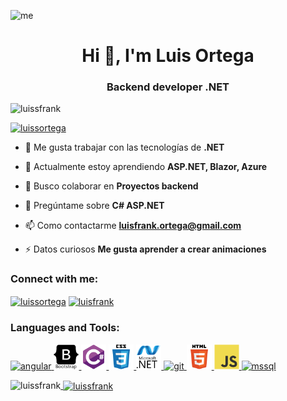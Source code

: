 ![me](https://i.postimg.cc/gjNFYNKv/1500x500.jpg)
<h1 align="center">Hi 👋, I'm Luis Ortega</h1>
<h3 align="center">Backend developer .NET</h3>

<p align="left"> <img src="https://komarev.com/ghpvc/?username=luissfrank&label=Profile%20views&color=0e75b6&style=flat" alt="luissfrank" /> </p>

<p align="left"> <a href="https://twitter.com/luissortega" target="blank"><img src="https://img.shields.io/twitter/follow/luissortega?logo=twitter&style=for-the-badge" alt="luissortega" /></a> </p>

- 🔭 Me gusta trabajar con las tecnologías de **.NET**

- 🌱 Actualmente estoy aprendiendo **ASP.NET, Blazor, Azure**

- 👯 Busco colaborar en **Proyectos backend**

- 💬 Pregúntame sobre **C# ASP.NET**

- 📫 Como contactarme **luisfrank.ortega@gmail.com**

- ⚡ Datos curiosos **Me gusta aprender a crear animaciones**

<h3 align="left">Connect with me:</h3>
<p align="left">
<a href="https://twitter.com/luissortega" target="blank"><img align="center" src="https://raw.githubusercontent.com/rahuldkjain/github-profile-readme-generator/master/src/images/icons/Social/twitter.svg" alt="luissortega" height="30" width="40" /></a>
<a href="https://linkedin.com/in/luisfrank" target="blank"><img align="center" src="https://raw.githubusercontent.com/rahuldkjain/github-profile-readme-generator/master/src/images/icons/Social/linked-in-alt.svg" alt="luisfrank" height="30" width="40" /></a>
</p>

<h3 align="left">Languages and Tools:</h3>
<p align="left"> <a href="https://angular.io" target="_blank" rel="noreferrer"> <img src="https://angular.io/assets/images/logos/angular/angular.svg" alt="angular" width="40" height="40"/> </a> <a href="https://getbootstrap.com" target="_blank" rel="noreferrer"> <img src="https://raw.githubusercontent.com/devicons/devicon/master/icons/bootstrap/bootstrap-plain-wordmark.svg" alt="bootstrap" width="40" height="40"/> </a> <a href="https://www.w3schools.com/cs/" target="_blank" rel="noreferrer"> <img src="https://raw.githubusercontent.com/devicons/devicon/master/icons/csharp/csharp-original.svg" alt="csharp" width="40" height="40"/> </a> <a href="https://www.w3schools.com/css/" target="_blank" rel="noreferrer"> <img src="https://raw.githubusercontent.com/devicons/devicon/master/icons/css3/css3-original-wordmark.svg" alt="css3" width="40" height="40"/> </a> <a href="https://dotnet.microsoft.com/" target="_blank" rel="noreferrer"> <img src="https://raw.githubusercontent.com/devicons/devicon/master/icons/dot-net/dot-net-original-wordmark.svg" alt="dotnet" width="40" height="40"/> </a> <a href="https://git-scm.com/" target="_blank" rel="noreferrer"> <img src="https://www.vectorlogo.zone/logos/git-scm/git-scm-icon.svg" alt="git" width="40" height="40"/> </a> <a href="https://www.w3.org/html/" target="_blank" rel="noreferrer"> <img src="https://raw.githubusercontent.com/devicons/devicon/master/icons/html5/html5-original-wordmark.svg" alt="html5" width="40" height="40"/> </a> <a href="https://developer.mozilla.org/en-US/docs/Web/JavaScript" target="_blank" rel="noreferrer"> <img src="https://raw.githubusercontent.com/devicons/devicon/master/icons/javascript/javascript-original.svg" alt="javascript" width="40" height="40"/> </a> <a href="https://www.microsoft.com/en-us/sql-server" target="_blank" rel="noreferrer"> <img src="https://www.svgrepo.com/show/303229/microsoft-sql-server-logo.svg" alt="mssql" width="40" height="40"/> </a> <a href="https://www.mysql.com/" target="_blank" rel="noreferrer"> 

<p><img align="left" src="https://github-readme-stats.vercel.app/api/top-langs?username=luissfrank&show_icons=true&locale=en&layout=compact" alt="luissfrank" /></p>

<p>&nbsp;<img align="center" src="https://github-readme-stats.vercel.app/api?username=luissfrank&show_icons=true&locale=en" alt="luissfrank" /></p>
